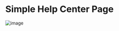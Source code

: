 <h1> Simple Help Center Page</h1>

![image](https://github.com/user-attachments/assets/400d15a2-65e5-4753-a1a9-4f23245f5593)
